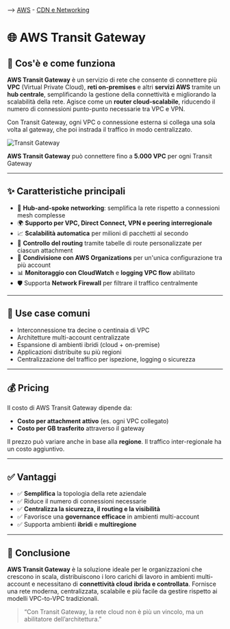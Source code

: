 --> [AWS](AWS.md)  -  [CDN e Networking](Rete-globale-AWS.md)
# 🌐 AWS Transit Gateway

## 📘 Cos'è e come funziona

**AWS Transit Gateway** è un servizio di rete che consente di connettere più **VPC** (Virtual Private Cloud), **reti on-premises** e altri **servizi AWS** tramite un **hub centrale**, semplificando la gestione della connettività e migliorando la scalabilità della rete. Agisce come un **router cloud-scalabile**, riducendo il numero di connessioni punto-punto necessarie tra VPC e VPN.

Con Transit Gateway, ogni VPC o connessione esterna si collega una sola volta al gateway, che poi instrada il traffico in modo centralizzato.

![Transit Gateway](transit-gateway.png)

**AWS Transit Gateway** può connettere fino a **5.000 VPC** per ogni Transit Gateway

---

## ✨ Caratteristiche principali

- 🔁 **Hub-and-spoke networking**: semplifica la rete rispetto a connessioni mesh complesse
- 🌍 **Supporto per VPC, Direct Connect, VPN e peering interregionale**
- 📈 **Scalabilità automatica** per milioni di pacchetti al secondo
- 🔐 **Controllo del routing** tramite tabelle di route personalizzate per ciascun attachment
- 🔄 **Condivisione con AWS Organizations** per un'unica configurazione tra più account
- 📊 **Monitoraggio con CloudWatch** e **logging VPC flow** abilitato
- 🛡️ Supporta **Network Firewall** per filtrare il traffico centralmente

---

## 🚀 Use case comuni

- Interconnessione tra decine o centinaia di VPC
- Architetture multi-account centralizzate
- Espansione di ambienti ibridi (cloud + on-premise)
- Applicazioni distribuite su più regioni
- Centralizzazione del traffico per ispezione, logging o sicurezza

---

## 💰 Pricing

Il costo di AWS Transit Gateway dipende da:

- **Costo per attachment attivo** (es. ogni VPC collegato)
- **Costo per GB trasferito** attraverso il gateway

Il prezzo può variare anche in base alla **regione**. Il traffico inter-regionale ha un costo aggiuntivo.

---

## ✅ Vantaggi

- ✅ **Semplifica** la topologia della rete aziendale
- ✅ Riduce il numero di connessioni necessarie
- ✅ **Centralizza la sicurezza, il routing e la visibilità**
- ✅ Favorisce una **governance efficace** in ambienti multi-account
- ✅ Supporta ambienti **ibridi** e **multiregione**

---

## 📌 Conclusione

**AWS Transit Gateway** è la soluzione ideale per le organizzazioni che crescono in scala, distribuiscono i loro carichi di lavoro in ambienti multi-account e necessitano di **connettività cloud ibrida e controllata**. Fornisce una rete moderna, centralizzata, scalabile e più facile da gestire rispetto ai modelli VPC-to-VPC tradizionali.

> “Con Transit Gateway, la rete cloud non è più un vincolo, ma un abilitatore dell’architettura.”

